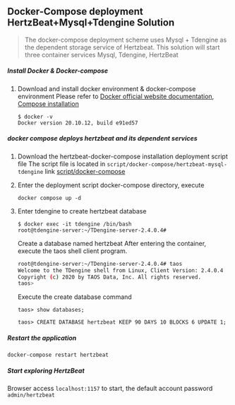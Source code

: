 ## Docker-Compose deployment HertzBeat+Mysql+Tdengine Solution

> The docker-compose deployment scheme uses Mysql + Tdengine as the dependent storage service of Hertzbeat.
> This solution will start three container services Mysql, Tdengine, HertzBeat

##### Install Docker & Docker-compose

1. Download and install docker environment & docker-compose environment
   Please refer to [Docker official website documentation](https://docs.docker.com/get-docker/), [Compose installation](https://docs.docker.com/compose/install/)
    ```
    $ docker -v
    Docker version 20.10.12, build e91ed57
    ```

##### docker compose deploys hertzbeat and its dependent services

1. Download the hertzbeat-docker-compose installation deployment script file
   The script file is located in `script/docker-compose/hertzbeat-mysql-tdengine` link [script/docker-compose](https://gitee.com/dromara/hertzbeat/tree/master/script/docker-compose/hertzbeat-mysql-tdengine)


2. Enter the deployment script docker-compose directory, execute

   `docker compose up -d`

3. Enter tdengine to create hertzbeat database

   ```shell
   $ docker exec -it tdengine /bin/bash
   root@tdengine-server:~/TDengine-server-2.4.0.4#
   ```

   Create a database named hertzbeat After entering the container, execute the taos shell client program.
   
   ```bash
   root@tdengine-server:~/TDengine-server-2.4.0.4# taos
   Welcome to the TDengine shell from Linux, Client Version: 2.4.0.4
   Copyright (c) 2020 by TAOS Data, Inc. All rights reserved.
   taos>
   ```

   
   
   Execute the create database command
   
   `taos> show databases;`
   
   `taos> CREATE DATABASE hertzbeat KEEP 90 DAYS 10 BLOCKS 6 UPDATE 1;`

##### Restart the application

`docker-compose restart hertzbeat`

##### Start exploring HertzBeat

Browser access `localhost:1157` to start, the default account password `admin/hertzbeat`
